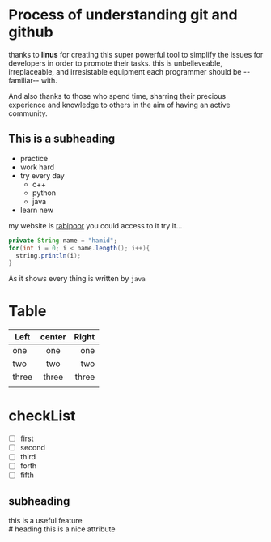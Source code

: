 # Process of understanding git and github

thanks to **linus** for creating this super powerful tool to simplify the issues for developers in order to promote their tasks. this is unbelieveable, irreplaceable, and irresistable equipment each programmer should be --familiar-- with.

And also thanks to those who spend time, sharring their precious experience and knowledge to others in the aim of having an active community. 

## This is a subheading

* practice
* work hard
* try every day
  * c++
  * python
  * java
* learn new

my website is [rabipoor](http://rabipoor.ir) you could access to it
try it...
```java
private String name = "hamid";
for(int i = 0; i < name.length(); i++){
  string.println(i);
}

```
As it shows every thing is written by `java`

Table
===================
|  Left   |   center |  Right  |
| ------- | :------: |-------: |
|    one  |     one  |   one   |
|    two  |     two  |   two   |
|   three |   three  |  three  |
|         |          |         |

[^1]:table behaviour is nice

checkList
====================
- [ ] first
- [ ] second
- [ ] third
- [ ] forth
- [ ] fifth
      
subheading
--------------------
<detalis>
 <summary>this is a useful feature</summary>
 # heading
 this is a nice attribute
</details>


